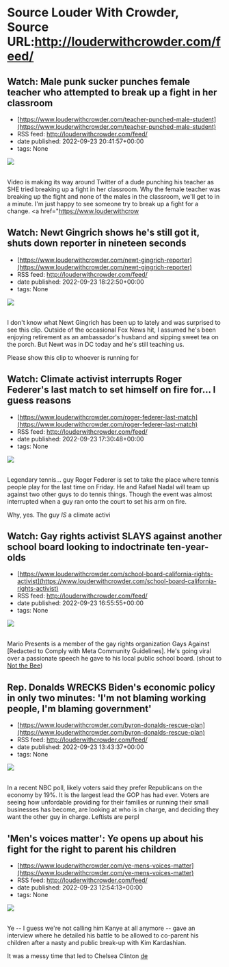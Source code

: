 # Source Louder With Crowder, Source URL:http://louderwithcrowder.com/feed/

## Watch: Male punk sucker punches female teacher who attempted to break up a fight in her classroom
 - [https://www.louderwithcrowder.com/teacher-punched-male-student](https://www.louderwithcrowder.com/teacher-punched-male-student)
 - RSS feed: http://louderwithcrowder.com/feed/
 - date published: 2022-09-23 20:41:57+00:00
 - tags: None

<img src="https://www.louderwithcrowder.com/media-library/image.png?id=31813571&amp;width=2000&amp;height=1500&amp;coordinates=161%2C0%2C0%2C0" /><br /><br /><p>Video is making its way around Twitter of a dude punching his teacher as SHE tried breaking up a fight in her classroom. Why the female teacher was breaking up the fight and none of the males in the classroom, we'll get to in a minute. I'm just happy to see someone try to break up a fight for a change. <a href="https://www.louderwithcrow

## Watch: Newt Gingrich shows he's still got it, shuts down reporter in nineteen seconds
 - [https://www.louderwithcrowder.com/newt-gingrich-reporter](https://www.louderwithcrowder.com/newt-gingrich-reporter)
 - RSS feed: http://louderwithcrowder.com/feed/
 - date published: 2022-09-23 18:22:50+00:00
 - tags: None

<img src="https://www.louderwithcrowder.com/media-library/image.png?id=31812935&amp;width=1245&amp;height=700&amp;coordinates=0%2C0%2C0%2C118" /><br /><br /><p>I don't know what Newt Gingrich has been up to lately and was surprised to see this clip. Outside of the occasional Fox News hit, I assumed he's been enjoying retirement as an ambassador's husband and sipping sweet tea on the porch. But Newt was in DC today and he's still teaching us. </p><p>Please show this clip to whoever is running for

## Watch: Climate activist interrupts Roger Federer's last match to set himself on fire for... I guess reasons
 - [https://www.louderwithcrowder.com/roger-federer-last-match](https://www.louderwithcrowder.com/roger-federer-last-match)
 - RSS feed: http://louderwithcrowder.com/feed/
 - date published: 2022-09-23 17:30:48+00:00
 - tags: None

<img src="https://www.louderwithcrowder.com/media-library/image.png?id=31812750&amp;width=1245&amp;height=700&amp;coordinates=0%2C0%2C0%2C120" /><br /><br /><p>Legendary tennis... guy Roger Federer is set to take the place where tennis people play for the last time on Friday. He and Rafael Nadal will team up against two other guys to do tennis things. Though the event was almost interrupted when a guy ran onto the court to set his arm on fire.</p><p>Why, yes. The guy <em>IS</em> a climate activi

## Watch: Gay rights activist SLAYS against another school board looking to indoctrinate ten-year-olds
 - [https://www.louderwithcrowder.com/school-board-california-rights-activist](https://www.louderwithcrowder.com/school-board-california-rights-activist)
 - RSS feed: http://louderwithcrowder.com/feed/
 - date published: 2022-09-23 16:55:55+00:00
 - tags: None

<img src="https://www.louderwithcrowder.com/media-library/image.png?id=31812001&amp;width=1245&amp;height=700&amp;coordinates=0%2C0%2C0%2C118" /><br /><br /><p>Mario Presents is a member of the gay rights organization Gays Against [Redacted to Comply with Meta Community Guidelines]. He's going viral over a passionate speech he gave to his local public school board. (shout to <a href="https://notthebee.com/article/watch-this-california-dad-spit--at-a-school-board" target="_blank">Not the Bee</a>)

## Rep. Donalds WRECKS Biden's economic policy in only two minutes: 'I'm not blaming working people, I'm blaming government'
 - [https://www.louderwithcrowder.com/byron-donalds-rescue-plan](https://www.louderwithcrowder.com/byron-donalds-rescue-plan)
 - RSS feed: http://louderwithcrowder.com/feed/
 - date published: 2022-09-23 13:43:37+00:00
 - tags: None

<img src="https://www.louderwithcrowder.com/media-library/image.png?id=31811837&amp;width=1245&amp;height=700&amp;coordinates=0%2C0%2C0%2C203" /><br /><br /><p>In a recent NBC poll, likely voters said they prefer Republicans on the economy by 19%. It is the largest lead the GOP has had ever. Voters are seeing how unfordable providing for their families or running their small businesses has become, are looking at who is in charge, and deciding they want the other guy in charge. Leftists are perpl

## 'Men's voices matter': Ye opens up about his fight for the right to parent his children
 - [https://www.louderwithcrowder.com/ye-mens-voices-matter](https://www.louderwithcrowder.com/ye-mens-voices-matter)
 - RSS feed: http://louderwithcrowder.com/feed/
 - date published: 2022-09-23 12:54:13+00:00
 - tags: None

<img src="https://www.louderwithcrowder.com/media-library/image.png?id=31811640&amp;width=1245&amp;height=700&amp;coordinates=0%2C30%2C0%2C88" /><br /><br /><p>Ye -- I guess we're not calling him Kanye at all anymore -- gave an interview where he detailed his battle to be allowed to co-parent his children after a nasty and public break-up with Kim Kardashian.</p><p>It was a messy time that led to Chelsea Clinton <a href="https://www.louderwithcrowder.com/chelsea-clinton-kanye" target="_blank">de
